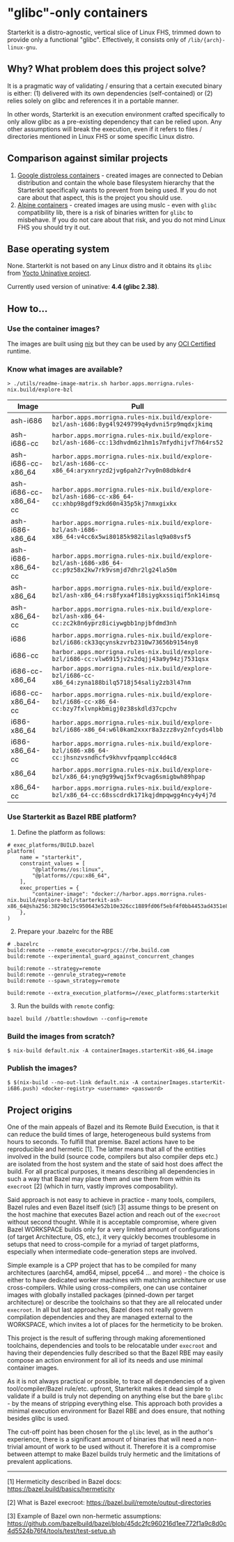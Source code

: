 # "glibc"-only containers

Starterkit is a distro-agnostic, vertical slice of Linux FHS, trimmed down to provide only a functional "glibc". Effectively, it consists only of `/lib/{arch}-linux-gnu`.

## Why? What problem does this project solve?
It is a pragmatic way of validating / ensuring that a certain executed binary is either: (1) delivered with its own dependencies (self-contained) or (2) relies solely on glibc and references it in a portable manner.

In other words, Starterkit is an execution environment crafted specifically to only allow glibc as a pre-existing dependency that can be relied upon. Any other assumptions will break the execution, even if it refers to files / directories mentioned in Linux FHS or some specific Linux distro.

## Comparison against similar projects
1. [Google distroless containers](https://github.com/GoogleContainerTools/distroless) - created images are connected to Debian distribution and contain the whole base filesystem hierarchy that the Starterkit specifically wants to prevent from being used. If you do not care about that aspect, this is the project you should use.
2. [Alpine containers](https://github.com/alpinelinux/docker-alpine) - created images are using muslc - even with `glibc` compatibility lib, there is a risk of binaries written for `glibc` to misbehave. If you do not care about that risk, and you do not mind Linux FHS you should try it out.

## Base operating system

None. Starterkit is not based on any Linux distro and it obtains its `glibc` from [Yocto Uninative project](https://docs.yoctoproject.org/gatesgarth/ref-manual/ref-classes.html#uninative-bbclass). 

Currently used version of uninative: **4.4 (glibc 2.38)**.

## How to...

### Use the container images?

The images are built using [nix](https://nixos.org/explore/) but they can be used by any [OCI Certified](https://opencontainers.org/community/certified/) runtime.

### Know what images are available?

`> ./utils/readme-image-matrix.sh harbor.apps.morrigna.rules-nix.build/explore-bzl`

<!-- BEGIN mdsh -->
| Image | Pull |
| ---   | ---  |
| ash-i686 | `harbor.apps.morrigna.rules-nix.build/explore-bzl/ash-i686:8yg4l9249799q4ydvni5rp9mqdxjkimq` |
| ash-i686-cc | `harbor.apps.morrigna.rules-nix.build/explore-bzl/ash-i686-cc:13dhvdm6z1hm1s7mfydhijvf7h64rs52` |
| ash-i686-cc-x86_64 | `harbor.apps.morrigna.rules-nix.build/explore-bzl/ash-i686-cc-x86_64:aryxnryzd2jvg6pah2r7vy0n08dbkdr4` |
| ash-i686-cc-x86_64-cc | `harbor.apps.morrigna.rules-nix.build/explore-bzl/ash-i686-cc-x86_64-cc:xhbp98gdf9zkd60n435p5kj7nmxgixkx` |
| ash-i686-x86_64 | `harbor.apps.morrigna.rules-nix.build/explore-bzl/ash-i686-x86_64:v4cc6x5wi80185k982ilaslq9a08vsf5` |
| ash-i686-x86_64-cc | `harbor.apps.morrigna.rules-nix.build/explore-bzl/ash-i686-x86_64-cc:p9z58x2kw7rk9vsmjd7dhr2lg24la50m` |
| ash-x86_64 | `harbor.apps.morrigna.rules-nix.build/explore-bzl/ash-x86_64:rs8fyxa4f18siygkxssiqif5nk14imsq` |
| ash-x86_64-cc | `harbor.apps.morrigna.rules-nix.build/explore-bzl/ash-x86_64-cc:zc2k8n6yprz8iciywgbb1npjbfdmd3nh` |
| i686 | `harbor.apps.morrigna.rules-nix.build/explore-bzl/i686:ck33qcynskzvrb2310w73656b9154ny8` |
| i686-cc | `harbor.apps.morrigna.rules-nix.build/explore-bzl/i686-cc:vlw6915jv2s2dqjj43a9y94zj7531qsx` |
| i686-cc-x86_64 | `harbor.apps.morrigna.rules-nix.build/explore-bzl/i686-cc-x86_64:zyna188bilq5718j54saliy2zb3l47nm` |
| i686-cc-x86_64-cc | `harbor.apps.morrigna.rules-nix.build/explore-bzl/i686-cc-x86_64-cc:bzy7fxlvnpkbmigj0z38skdld37cpchv` |
| i686-x86_64 | `harbor.apps.morrigna.rules-nix.build/explore-bzl/i686-x86_64:w6l0kam2xxxr8a3zzz8vy2nfcyds4lbb` |
| i686-x86_64-cc | `harbor.apps.morrigna.rules-nix.build/explore-bzl/i686-x86_64-cc:jhsnzvsndhcfv9khvvfpqamplcc4d4c8` |
| x86_64 | `harbor.apps.morrigna.rules-nix.build/explore-bzl/x86_64:ynq9g99wqj5xf9cvag6smigbwh89hpap` |
| x86_64-cc | `harbor.apps.morrigna.rules-nix.build/explore-bzl/x86_64-cc:68sscdrdk171kqjdmpqwgg4ncy4y4j7d` |
<!-- END mdsh -->

### Use Starterkit as Bazel RBE platform?
1. Define the platform as follows:
```
# exec_platforms/BUILD.bazel
platform(
    name = "starterkit",
    constraint_values = [
        "@platforms//os:linux",
        "@platforms//cpu:x86_64",
    ],
    exec_properties = {
        "container-image": "docker://harbor.apps.morrigna.rules-nix.build/explore-bzl/starterkit-ash-x86_64@sha256:38290c15c950643e52b10e326cc1889fd06f5ebf4f0bb4453ad4351e8e8daf0f",
    },
)
```

2. Prepare your .bazelrc for the RBE
```
# .bazelrc
build:remote --remote_executor=grpcs://rbe.build.com
build:remote --experimental_guard_against_concurrent_changes

build:remote --strategy=remote
build:remote --genrule_strategy=remote
build:remote --spawn_strategy=remote

build:remote --extra_execution_platforms=//exec_platforms:starterkit
```

3. Run the builds with `remote` config:
```
bazel build //battle:showdown --config=remote
```

### Build the images from scratch?

```
$ nix-build default.nix -A containerImages.starterKit-x86_64.image
```

### Publish the images?

```
$ $(nix-build --no-out-link default.nix -A containerImages.starterKit-i686.push) <docker-registry> <username> <password>
```

## Project origins
One of the main appeals of Bazel and its Remote Build Execution, is that it can reduce the build times of large, heterogeneous build systems from hours to seconds. To fulfill that premise. Bazel actions have to be reproducible and hermetic [1]. The latter means that all of the entities involved in the build (source code, compilers but also compiler deps etc.) are isolated from the host system and the state of said host does affect the build. For all practical purposes, it means describing all dependencies in such a way that Bazel may place  them and use them from within its `execroot` [2] (which in turn, vastly improves composability). 

Said approach is not easy to achieve in practice - many tools, compilers, Bazel rules and even Bazel itself (sic!) [3] assume things to be present on the host machine that executes Bazel action and reach out of the `execroot` without second thought. While it is acceptable compromise, where given Bazel WORKSPACE builds only for a very limited amount of configurations (of target Architecture, OS, etc.), it very quickly becomes troublesome in setups that need to cross-compile for a myriad of target platforms, especially when intermediate code-generation steps are involved. 

Simple example is a CPP project that has to be compiled for many architectures (aarch64, amd64, mipsel, ppce64 … and more)  - the choice is either to have dedicated worker machines with matching architecture or use cross-compilers. While using cross-compilers, one can use container images with globally installed packages (pinned-down per target architecture) or describe the toolchains so that they are all relocated under `execroot`. In all but last approaches, Bazel does not really govern compilation dependencies and they are managed external to the WORKSPACE, which invites a lot of places for the hermeticity to be broken.  

This project is the result of suffering through making aforementioned toolchains, dependencies and tools to be relocatable under `execroot` and having their dependencies fully described so that the Bazel RBE may easily compose an action environment for all iof its needs and use minimal container images. 

As it is not always practical or possible, to trace all dependencies of a given tool/compiler/Bazel rule/etc. upfront, Starterkit makes it dead simple to validate if a build is truly not depending on anything else but the bare `glibc` - by the means of stripping everything else. This approach both provides a minimal execution environment for Bazel RBE and does ensure, that nothing besides glibc is used. 

The cut-off point has been chosen for the `glibc` level, as in the author's experience, there is a significant amount of binaries that will need a non-trivial amount of work to be used without it. Therefore it is a compromise between attempt to make Bazel builds truly hermetic and the limitations of prevalent applications. 

---

[1] Hermeticity described in Bazel docs: https://bazel.build/basics/hermeticity 

[2] What is Bazel execroot: https://bazel.buil/remote/output-directories 

[3] Example of Bazel own non-hermetic assumptions: https://github.com/bazelbuild/bazel/blob/45dc2fc960216d1ee772f1a9c8d0c4d5524b76f4/tools/test/test-setup.sh 
